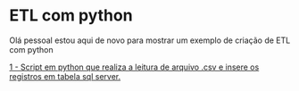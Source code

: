 # ETL com python

Olá pessoal estou aqui de novo para mostrar um exemplo de criação de ETL com python

<div> 
<p><a href="https://github.com/JosiTubaroski/ETL_com_python/blob/main/ETL_Clientes.py">1 - Script em python que realiza a leitura de arquivo .csv e insere os registros em tabela sql server.</a></p>
</div> 
